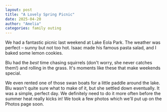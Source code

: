 ```yaml
---
layout: post
title: "A Lovely Spring Picnic"
date: 2025-04-20
author: "Amelia"
categories: family outing
---
```


We had a fantastic picnic last weekend at Lake Eola Park. The weather was perfect – sunny but not too hot. Isaac made his famous pasta salad, and I baked some lemon cookies.

Blu had the *best* time chasing squirrels (don't worry, she never catches them!) and rolling in the grass. It's moments like these that make weekends special.

We even rented one of those swan boats for a little paddle around the lake. Blu wasn't quite sure what to make of it, but she settled down eventually. It was a simple, perfect day. We definitely need to do it more often before the summer heat really kicks in! We took a few photos which we'll put up on the Photos page soon.
